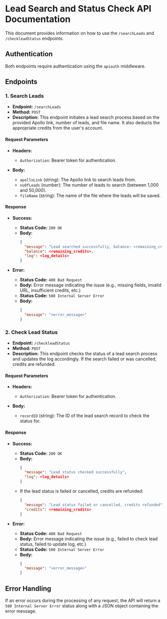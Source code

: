 # Lead Search and Status Check API Documentation

This document provides information on how to use the `/searchLeads` and `/checkleadStatus` endpoints.

## Authentication

Both endpoints require authentication using the `apiauth` middleware.

## Endpoints

### 1. Search Leads

- **Endpoint:** `/searchLeads`
- **Method:** `POST`
- **Description:** This endpoint initiates a lead search process based on the provided Apollo link, number of leads, and file name. It also deducts the appropriate credits from the user's account.

#### Request Parameters

- **Headers:**
  - `Authorization`: Bearer token for authentication.

- **Body:**
  - `apolloLink` (string): The Apollo link to search leads from.
  - `noOfLeads` (number): The number of leads to search (between 1,000 and 50,000).
  - `fileName` (string): The name of the file where the leads will be saved.

#### Response

- **Success:** 
  - **Status Code:** `200 OK`
  - **Body:**
    ```json
    {
      "message": "Lead searched successfully, balance: <remaining_credits>, and log created",
      "balance": <remaining_credits>,
      "log": <log_details>
    }
    ```

- **Error:** 
  - **Status Code:** `400 Bad Request`
  - **Body:** Error message indicating the issue (e.g., missing fields, invalid URL, insufficient credits, etc.)
  - **Status Code:** `500 Internal Server Error`
  - **Body:** 
    ```json
    {
      "message": "<error_message>"
    }
    ```

### 2. Check Lead Status

- **Endpoint:** `/checkleadStatus`
- **Method:** `POST`
- **Description:** This endpoint checks the status of a lead search process and updates the log accordingly. If the search failed or was cancelled, credits are refunded.

#### Request Parameters

- **Headers:**
  - `Authorization`: Bearer token for authentication.

- **Body:**
  - `recordID` (string): The ID of the lead search record to check the status for.

#### Response

- **Success:** 
  - **Status Code:** `200 OK`
  - **Body:**
    ```json
    {
      "message": "Lead status checked successfully",
      "log": <log_details>
    }
    ```
  - If the lead status is failed or cancelled, credits are refunded:
    ```json
    {
      "message": "Lead status failed or cancelled, credits refunded",
      "credits": <remaining_credits>
    }
    ```

- **Error:** 
  - **Status Code:** `400 Bad Request`
  - **Body:** Error message indicating the issue (e.g., failed to check lead status, failed to update log, etc.)
  - **Status Code:** `500 Internal Server Error`
  - **Body:**
    ```json
    {
      "message": "<error_message>"
    }
    ```

## Error Handling

If an error occurs during the processing of any request, the API will return a `500 Internal Server Error` status along with a JSON object containing the error message.

